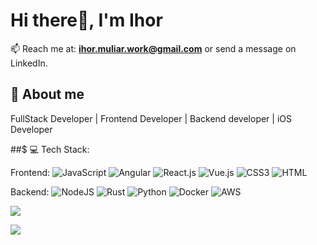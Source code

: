 # Hi there👋, I'm Ihor

📫 Reach me at: **ihor.muliar.work@gmail.com** or send a message on LinkedIn.

## 💫 About me
FullStack Developer | Frontend Developer | Backend developer | iOS Developer

##$ 💻 Tech Stack:

Frontend:
![JavaScript](https://img.shields.io/badge/javascript-%23323330.svg?style=for-the-badge&logo=javascript&logoColor=%23F7DF1E)
![Angular](https://img.shields.io/badge/angular-%23323330.svg?style=for-the-badge&logo=angular&logoColor=%23F7DF1E)
![React.js](https://img.shields.io/badge/react-%23323330.svg?style=for-the-badge&logo=react&logoColor=%23F7DF1E)
![Vue.js](https://img.shields.io/badge/vue.js-41B782?style=for-the-badge&logo=vuejs&logoColor=%23F7DF1E)
![CSS3](https://img.shields.io/badge/css3-%231572B6.svg?style=for-the-badge&logo=css3&logoColor=white)
![HTML](https://img.shields.io/badge/html-%231572B6.svg?style=for-the-badge&logo=html5&logoColor=white)

Backend:
![NodeJS](https://img.shields.io/badge/node.js-6DA55F?style=for-the-badge&logo=node.js&logoColor=white)
![Rust](https://img.shields.io/badge/rust-F74C01?style=for-the-badge&logo=rust&logoColor=white) 
![Python](https://img.shields.io/badge/python-3670A0?style=for-the-badge&logo=python&logoColor=ffdd54) 
![Docker](https://img.shields.io/badge/docker-%230db7ed.svg?style=for-the-badge&logo=docker&logoColor=white) 
![AWS](https://img.shields.io/badge/AWS-%23FF9900.svg?style=for-the-badge&logo=amazon-aws&logoColor=white)

![](https://github-readme-stats.vercel.app/api?username=IhorMuliar&theme=dracula&hide_border=false&include_all_commits=true&count_private=true)<br/>

![](https://github-contributor-stats.vercel.app/api?username=IhorMuliar&limit=5&theme=synthwave&combine_all_yearly_contributions=true)
